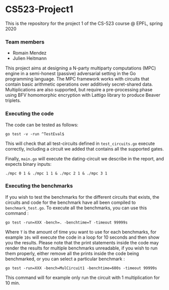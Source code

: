 # CS523-Project1
This is the repository for the project 1 of the CS-523 course @ EPFL, spring 2020

### Team members
- Romain Mendez
- Julien Heitmann

This project aims at designing a N-party multiparty computations (MPC) engine in a semi-honest (passive) adversarial setting in the Go programming language. The MPC framework works with circuits that contain basic arithmetic operations over additively secret-shared data. Multiplications are also supported, but require a pre-processing phase using BFV homomorphic encryption with Lattigo library to produce Beaver triplets. 

### Executing the code
The code can be tested as follows:

```
go test -v -run ^TestEval$
```

This will check that all test-circuits defined in `test_circuits.go` execute correctly, including a circuit we added that contains all the supported gates.

Finally, `main.go` will execute the dating-circuit we describe in the report, and expects binary inputs:

```
./mpc 0 1 & ./mpc 1 1 & ./mpc 2 1 & ./mpc 3 1
```

### Executing the benchmarks
If you wish to test the benchmarks for the different circuits that exists, the circuits and code for the benchmark have all been compiled to `benchmark_test.go`.
To execute all the benchmarks, you can use this command :
```
go test -run=XXX -bench=. -benchtime=T -timeout 99999s
```

Where `T` is the amount of time you want to use for each benchmarks, for example `10s` will execute the code in a loop for 10 seconds and then show you the results.
Please note that the print statements inside the code may render the results for multiple benchmarks unreadable, if you wish to run them properly, either remove all the prints inside the code being benchmarked, or you can select a particular benchmark :
```
go test -run=XXX -bench=MulCircuit1 -benchtime=600s -timeout 99999s
```

This command will for example only run the circuit with 1 multiplication for 10 min.